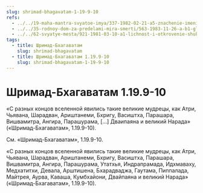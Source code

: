 ```yaml
---
slug: shrimad-bhagavatam-1-19-9-10
refs:
  - ../../19-maha-mantra-svyatoe-imya/337-1982-02-21-a5-znachenie-imeni-rama-v-maha-mantre.md
  - ../../35-rodnoy-dom-za-predelami-mira-smerti/563-1983-11-26-a-b1-glavnyj-vopros-beseda-tsarya-parikshita-so-svyatym-shukadevom.md
  - ../../62-svyatye-mesta/921-1981-03-10-a1-lichnost-i-otkrovenie-shukadeva-gosvami.md
tags:
  - title: Шримад-Бхагаватам
    slug: shrimad-bhagavatam
  - title: Шримад-Бхагаватам 1.19.9-10
    slug: shrimad-bhagavatam-1-19-9-10
---
```


# Шримад-Бхагаватам 1.19.9-10

«С разных концов вселенной явились такие великие мудрецы, как Атри, Чьявана, Шарадван, Ариштанеми, Бхригу, Васиштха, Парашара, Вишвамитра, Ангира, Парашурама, […] Дваипаяна и великий Нарада» («Шримад-Бхагаватам», 1.19.9-10).

См. «Шримад-Бхагаватам», 1.19.9-10.

«С разных концов вселенной явились такие великие мудрецы, как Атри, Чьявана, Шарадван, Ариштанеми, Бхригу, Васиштха, Парашара, Вишвамитра, Ангира, Парашурама, Утатхья, Индрапрамада, Идхмаваху, Медхатитхи, Девала, Арштишена, Бхарадваджа, Гаутама, Пиппалада, Майтрея, Аурва, Каваша, Кумбхайони, Двайпаяна и великий Нарада» («Шримад-Бхагаватам», 1.19.9-10).

